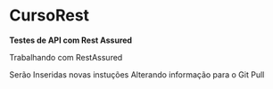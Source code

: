 # CursoRest
**Testes de API com Rest Assured**

Trabalhando com RestAssured

Serão Inseridas novas instuções
Alterando informação para o Git Pull
